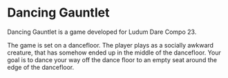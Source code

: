 Dancing Gauntlet
================

Dancing Gauntlet is a game developed for Ludum Dare Compo 23.

The game is set on a dancefloor. The player plays as a socially awkward creature, that has somehow ended up in the middle of the dancefloor. Your goal is to dance your way off the dance floor to an empty seat around the edge of the dancefloor.
